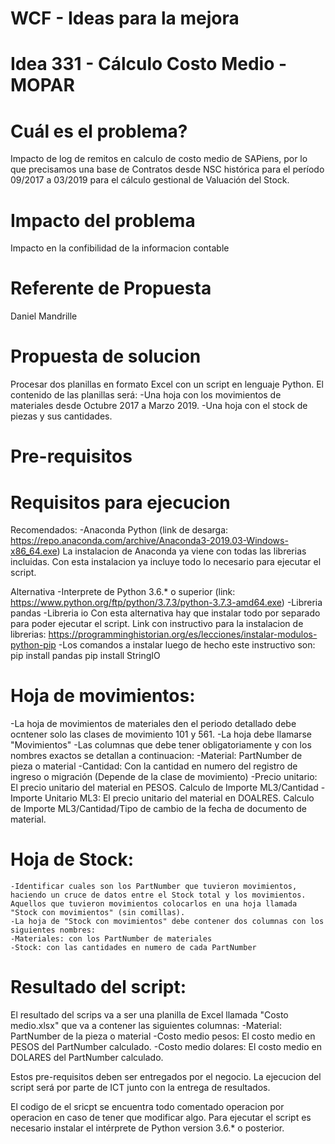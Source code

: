 # WCF - Ideas para la mejora

# Idea 331 - Cálculo Costo Medio - MOPAR

# Cuál es el problema?
Impacto de log de remitos en calculo de costo medio de SAPiens, por lo que precisamos una base de Contratos desde NSC histórica para el período 09/2017 a 03/2019 para el cálculo gestional de Valuación del Stock.

# Impacto del problema
​Impacto en la confibilidad de la informacion contable

# Referente de Propuesta
Daniel Mandrille

# Propuesta de solucion

Procesar dos planillas en formato Excel con un script en lenguaje Python.
El contenido de las planillas será:
 -Una hoja con los movimientos de materiales desde Octubre 2017 a Marzo 2019.
 -Una hoja con el stock de piezas y sus cantidades.

# Pre-requisitos

# Requisitos para ejecucion
Recomendados:
    -Anaconda Python (link de desarga: https://repo.anaconda.com/archive/Anaconda3-2019.03-Windows-x86_64.exe)
La instalacion de Anaconda ya viene con todas las librerias incluidas. Con esta instalacion ya incluye todo lo necesario para ejecutar el script.

Alternativa
    -Interprete de Python 3.6.* o superior (link: https://www.python.org/ftp/python/3.7.3/python-3.7.3-amd64.exe)
    -Libreria pandas
    -Libreria io
Con esta alternativa hay que instalar todo por separado para poder ejecutar el script.
Link con instructivo para la instalacion de librerias: https://programminghistorian.org/es/lecciones/instalar-modulos-python-pip
    -Los comandos a instalar luego de hecho este instructivo son:
    pip install pandas
    pip install StringIO

# Hoja de movimientos:
-La hoja de movimientos de materiales den el periodo detallado debe ocntener solo las clases de movimiento 101 y 561.
-La hoja debe llamarse "Movimientos"
-Las columnas que debe tener obligatoriamente y con los nombres exactos se detallan a continuacion:
    -Material: PartNumber de pieza o material
    -Cantidad: Con la cantidad en numero del registro de ingreso o migración (Depende de la clase de movimiento)
    -Precio unitario: El precio unitario del material en PESOS. Calculo de Importe ML3/Cantidad
    -Importe Unitario ML3: El precio unitario del material en DOALRES. Calculo de Importe ML3/Cantidad/Tipo de cambio de la fecha de documento de material.



# Hoja de Stock:
    -Identificar cuales son los PartNumber que tuvieron movimientos, haciendo un cruce de datos entre el Stock total y los movimientos. Aquellos que tuvieron movimientos colocarlos en una hoja llamada "Stock con movimientos" (sin comillas).
    -La hoja de "Stock con movimientos" debe contener dos columnas con los siguientes nombres:
    -Materiales: con los PartNumber de materiales
    -Stock: con las cantidades en numero de cada PartNumber

# Resultado del script:
El resultado del scrips va a ser una planilla de Excel llamada "Costo medio.xlsx" que va a contener las siguientes columnas:
    -Material: PartNumber de la pieza o material
    -Costo medio pesos: El costo medio en PESOS del PartNumber calculado.
    -Costo medio dolares: El costo medio en DOLARES del PartNumber calculado.

Estos pre-requisitos deben ser entregados por el negocio. La ejecucion del script será por parte de ICT junto con la entrega de resultados.


El codigo de el sricpt se encuentra todo comentado operacion por operacion en caso de tener que modificar algo.
Para ejecutar el script es necesario instalar el intérprete de Python version 3.6.* o posterior.



